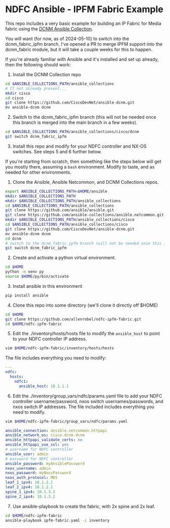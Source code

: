 # NDFC Ansible - IPFM Fabric Example

This repo includes a very basic example for building an IP Fabric for Media fabric using the [DCNM Ansible Collection](https://github.com/CiscoDevNet/ansible-dcnm).

You will want (for now, as of 2024-05-10) to switch into the dcnm_fabric_ipfm branch.  I've opened a PR to merge IPFM support into the dcnm_fabric module, but it will take a couple weeks for this to happen.

If you're already familiar with Ansible and it's installed and set up already, then the following should work:

1. Install the DCNM Collection repo

```bash
cd $ANSIBLE_COLLECTIONS_PATH/ansible_collections
# If not already present...
mkdir cisco
cd cisco
git clone https://github.com/CiscoDevNet/ansible-dcnm.git
mv ansible-dcnm dcnm
```

2. Switch to the dcnm_fabric_ipfm branch (this will not be needed once this branch is merged into the main branch in a few weeks).

```bash
cd $ANSIBLE_COLLECTIONS_PATH/ansible_collections/cisco/dcnm
git switch dcnm_fabric_ipfm
```

3. Install this repo and modify for your NDFC controller and NX-OS switches.  See steps 5 and 6 further below.


If you're starting from scratch, then something like the steps below will get you mostly there, assuming a ``bash`` environment. Modify to taste, and as needed for other environments.

1. Clone the Ansible, Ansible Netcommon, and DCNM Collections repos.

```bash
export ANSIBLE_COLLECTIONS_PATH=$HOME/ansible
mkdir $ANSIBLE_COLLECTIONS_PATH
mkdir $ANSIBLE_COLLECTIONS_PATH/ansible_collections
cd $ANSIBLE_COLLECTIONS_PATH/ansible_collections
git clone https://github.com/ansible/ansible.git
git clone https://github.com/ansible-collections/ansible.netcommon.git
mkdir $ANSIBLE_COLLECTIONS_PATH/ansible_collections/cisco
cd $ANSIBLE_COLLECTIONS_PATH/ansible_collections/cisco
git clone https://github.com/CiscoDevNet/ansible-dcnm.git
mv ansible-dcnm dcnm
cd dcnm
# switch to the dcnm_fabric_ipfm branch (will not be needed once this is merged in a few weeks...)
git switch dcnm_fabric_ipfm
```

2. Create and activate a python virtual environment.

```bash
cd $HOME
python -m venv py
source $HOME/py/bin/activate
```

3. Install ansible in this environment

```bash
pip install ansible
```

4. Clone this repo into some directory (we'll clone it directly off $HOME)

```bash
cd $HOME
git clone https://github.com/allenrobel/ndfc-ipfm-fabric.git
cd $HOME/ndfc-ipfm-fabric
```

5. Edit the ./inventory/hosts/hosts file to modify the ``ansible_host`` to point to your NDFC controller IP address.

```bash
vim $HOME/ndfc-ipfm-fabric/inventory/hosts/hosts
```

The file includes everything you need to modify:


```yaml
---
ndfc:
  hosts:
    ndfc1:
      ansible_host: 10.1.1.1
```

6. Edit the ./inventory/group_vars/ndfc/params.yaml file to add your NDFC controller username/password, nxos switch usernames/passwords, and nxos switch IP addresses.  The file included includes everything you need to modify.

```bash
vim $HOME/ndfc-ipfm-fabric/group_vars/ndfc/params.yaml
```

```yaml
ansible_connection: ansible.netcommon.httpapi
ansible_network_os: cisco.dcnm.dcnm
ansible_httpapi_validate_certs: no
ansible_httpapi_use_ssl: yes
# username for NDFC controller
ansible_user: admin
# password for NDFC controller
ansible_password: myAnsiblePassword
nxos_username: admin
nxos_password: myNxosPassword
nxos_auth_protocol: MD5
leaf_1_ipv4: 10.1.2.1
leaf_2_ipv4: 10.1.2.2
spine_1_ipv4: 10.1.3.1
spine_2_ipv4: 10.1.3.2
```

7. Use ansible-playbook to create the fabric, with 2x spine and 2x leaf.

```bash
cd $HOME/ndfc-ipfm-fabric
ansible-playbook ipfm-fabric.yaml -i inventory
```

